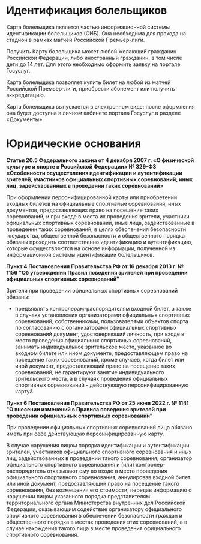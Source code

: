 # Идентификация болельщиков

Карта болельщика является частью информационной системы идентификации болельщиков (СИБ). Она необходима для прохода на стадион в рамках матчей Российской Премьер-лиги.

Получить Карту болельщика может любой желающий гражданин Российской Федерации, либо иностранный гражданин, в том числе дети до 14 лет. Для этого необходимо оформить заявку на портале Госуслуг.

Карта болельщика позволяет купить билет на любой из матчей Российской Премьер-лиги, приобрести абонемент или получить аккредитацию.

Карта болельщика выпускается в электронном виде: после оформления она будет доступна в личном кабинете портала Госуслуг в разделе «Документы».

# Юридические основания

**Статья 20.5 Федерального закона от 4 декабря 2007 г. «О физической культуре и спорте в Российской Федерации» № 329-ФЗ «Особенности осуществления идентификации и аутентификации зрителей, участников официальных спортивных соревнований, иных лиц, задействованных в проведении таких соревнований»**

При оформлении персонифицированной карты или приобретении входных билетов на официальные спортивные соревнования, иных документов, предоставляющих право на посещение таких соревнований, и при входе в места их проведения зрители, участники официальных спортивных соревнований, иные лица, задействованные в проведении таких соревнований, в целях обеспечения безопасности государства, общественной безопасности и общественного порядка обязаны проходить соответственно идентификацию и аутентификацию, которые осуществляются на основе информации, полученной из информационной системы идентификации болельщиков.

**Пункт 4 Постановления Правительства РФ от 16 декабря 2013 г. № 1156 "Об утверждении Правил поведения зрителей при проведении официальных спортивных соревнований"**

Зрители при проведении официальных спортивных соревнований обязаны:

* предъявлять контролерам-распорядителям входной билет, а также в случаях установления организаторами официальных спортивных соревнований, собственниками, пользователями объектов спорта по согласованию с организаторами официальных спортивных соревнований документ, удостоверяющий личность, при входе в место проведения официальных спортивных соревнований, занимать индивидуальное зрительское место, указанное во входном билете или ином документе, предоставляющем право на посещение таких соревнований, кроме случаев, когда билет или иной документ, предоставляющий право на посещение таких соревнований, не гарантируют занятие индивидуального зрительского места, а в случаях проведения официальных спортивных соревнований - действующую персонифицированную карту&

**Пункт 6 Постановления Правительства РФ от 25 июня 2022 г. № 1141 "О внесении изменений в Правила поведения зрителей при проведении официальных спортивных соревнований"**

При проведении официальных спортивных соревнований лицо обязано иметь при себе действующую персонифицированную карту. 

В случае нарушения лицом порядка идентификации и аутентификации зрителей, участников официального спортивного соревнования и иных лиц, задействованных в проведении такого соревнования, организатор официального спортивного соревнования и (или) контролер-распорядитель отказывают ему во входе в место проведения официального спортивного соревнования, аннулировав входной билет или иной документ, предоставляющий право на посещение такого соревнования, без возмещения его стоимости, передав информацию о нарушении лицом указанного порядка представителям территориального органа Министерства внутренних дел Российской Федерации, оказывающим содействие организатору официального спортивного соревнования в обеспечении безопасности граждан и общественного порядка в местах проведения этих соревнований, а в случае нахождения такого лица в месте проведения официального спортивного соревнования.
